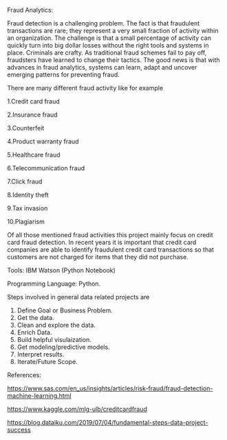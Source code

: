 Fraud Analytics:

Fraud detection is a challenging problem. The fact is that fraudulent transactions are rare; they represent a very small fraction of activity within an organization. The challenge is that a small percentage of activity can quickly turn into big dollar losses without the right tools and systems in place. Criminals are crafty. As traditional fraud schemes fail to pay off, fraudsters have learned to change their tactics. The good news is that with advances in fraud analytics, systems can learn, adapt and uncover emerging patterns for preventing fraud.

There are many different fraud activity like for example

1.Credit card fraud

2.Insurance fraud

3.Counterfeit

4.Product warranty fraud

5.Healthcare fraud

6.Telecommunication fraud

7.Click fraud

8.Identity theft

9.Tax invasion

10.Plagiarism

Of all those mentioned fraud activities this project mainly focus on credit card fraud detection. In recent years it is important that credit card companies are able to identify fraudulent credit card transactions so that customers are not charged for items that they did not purchase.

Tools: IBM Watson (Python Notebook)

Programming Language: Python.

Steps involved in general data related projects are

1. Define Goal or Business Problem.
2. Get the data.
3. Clean and explore the data.
4. Enrich Data.
5. Build helpful visulaization.
6. Get modeling/predictive models.
7. Interpret results.
8. Iterate/Future Scope.

References:

https://www.sas.com/en_us/insights/articles/risk-fraud/fraud-detection-machine-learning.html

https://www.kaggle.com/mlg-ulb/creditcardfraud

https://blog.dataiku.com/2019/07/04/fundamental-steps-data-project-success
